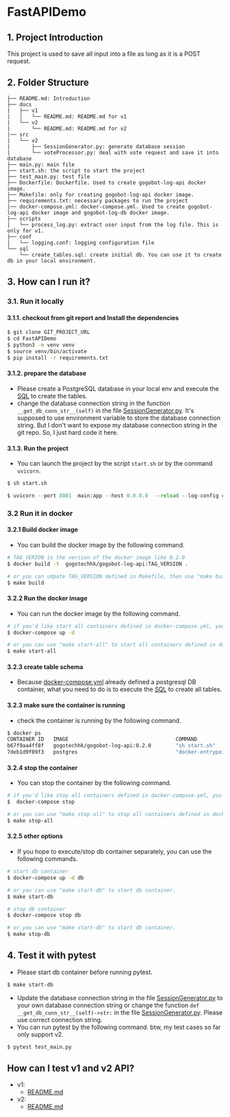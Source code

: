 # FastAPIDemo
## 1. Project Introduction
This project is used to save all input into a file as long as it is a POST request.

## 2. Folder Structure
```
├── README.md: Introduction
├── docs
|   ├── v1
|   |   └── README.md: README.md for v1
|   └── v2
|       └── README.md: README.md for v2
|── src
|   └── v2
|       ├── SessionGenerator.py: generate database session
|       └── voteProcessor.py: deal with vote request and save it into database
├── main.py: main file
├── start.sh: the script to start the project
├── test_main.py: test file
├── Dockerfile: Dockerfile. Used to create gogobot-log-api docker image.
├── Makefile: only for creating gogobot-log-api docker image. 
├── requirements.txt: necessary packages to run the project
|── docker-compose.yml: docker-compose.yml. Used to create gogobot-log-api docker image and gogobot-log-db docker image.
├── scripts
|   └── process_log.py: extract user input from the log file. This is only for v1.
├── conf
|   └── logging.conf: logging configuration file
└── sql
    └── create_tables.sql: create initial db. You can use it to create db in your local environment.

```

## 3. How can I run it?
### 3.1. Run it locally
#### 3.1.1. checkout from git report and Install the dependencies
```bash
$ git clone GIT_PROJECT_URL
$ cd FastAPIDemo
$ python3 -m venv venv
$ source venv/bin/activate
$ pip install -r requirements.txt
```

#### 3.1.2. prepare the database
- Please create a PostgreSQL database in your local env and execute the [SQL](../../sql/create_tables.sql) to create the tables.
- change the database connection string in the function `__get_db_conn_str__(self)`  in the file [SessionGenerator.py](../../src/v2/SessionGenerator.py). It's supposed to use environment variable to store the database connection string. But I don't want to expose my database connection string in the git repo. So, I just hard code it here.

#### 3.1.3. Run the project
- You can launch the project by the script `start.sh` or by the command `uvicorn`.
```bash
$ sh start.sh
```
 
```python
$ uvicorn --port 8081  main:app --host 0.0.0.0  --reload --log-config conf/logging.conf
```

### 3.2 Run it in docker
#### 3.2.1 Build docker image
- You can build the docker image by the following command.
```bash
# TAG_VERION is the version of the docker image like 0.2.0
$ docker build -t  gogotechhk/gogobot-log-api:TAG_VERSION .

# or you can udpate TAG_VERSION defined in Makefile, then use "make build" to build the docker image.
$ make build
```
#### 3.2.2 Run the docker image
- You can run the docker image by the following command.
```bash
# if you'd like start all containers defined in docker-compose.yml, you can use the following command.
$ docker-compose up -d

# or you can use "make start-all" to start all containers defined in docker-compose.yml.
$ make start-all
```
#### 3.2.3 create table schema
- Because [docker-compose.yml](../../docker-compose.yml) already defined a postgresql DB container, what you need to do is to execute the [SQL](../../sql/create_tables.sql) to create all tables.

#### 3.2.3 make sure the container is running
- check the container is running by the following command.
```bash
$ docker ps
CONTAINER ID   IMAGE                                   COMMAND                  CREATED          STATUS          PORTS                    NAMES
b67f9aa4ff8f   gogotechhk/gogobot-log-api:0.2.0        "sh start.sh"            14 seconds ago   Up 13 seconds   0.0.0.0:8081->8081/tcp   gogobot-log-api
7deb1d9f09f3   postgres                                "docker-entrypoint.s…"   24 hours ago     Up 13 seconds   0.0.0.0:5432->5432/tcp   gogobot-log-db
```

#### 3.2.4 stop the container
- You can stop the container by the following command.
```bash
# if you'd like stop all containers defined in docker-compose.yml, you can use the following command.
$  docker-compose stop

# or you can use "make stop-all" to stop all containers defined in docker-compose.yml.
$ make stop-all
```

#### 3.2.5 other options
- If you hope to execute/stop db container separately, you can use the following commands.
```bash
# start db container
$ docker-compose up -d db

# or you can use "make start-db" to start db container.
$ make start-db

# stop db container
$ docker-compose stop db

# or you can use "make start-db" to start db container.
$ make stop-db
```


## 4. Test it with pytest
- Please start db container before running pytest.
```bash
$ make start-db
```
- Update the database connection string in the file [SessionGenerator.py](../../src/v2/SessionGenerator.py) to your own database connection string or change the function `def __get_db_conn_str__(self)->str:`  in the file [SessionGenerator.py](../../src/v2/SessionGenerator.py). Please use correct connection string.
- You can run pytest by the following command. btw, my test cases so far only support v2.
```bash
$ pytest test_main.py

```


## How can I test v1 and v2 API? ##
- v1: 
  - [README.md](docs/v1/README.md)
- v2:
  - [README.md](docs/v2/README.md)